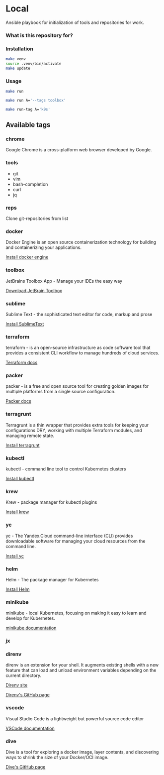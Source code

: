 # Local #

Ansible playbook for initialization of tools and repositories for work.

### What is this repository for? ##

### Installation
```bash
make venv
source .venv/bin/activate
make update
```

### Usage
```bash
make run
```

```bash
make run A='--tags toolbox'
```

```bash
make run-tag A='k9s'
```

## Available tags

### chrome
Google Chrome is a cross-platform web browser developed by Google.

### tools
- git
- vim
- bash-completion
- curl
- jq

### reps
Clone git-repositories from list

### docker
Docker Engine is an open source containerization technology for building and containerizing your applications.

[Install docker engine](https://docs.docker.com/engine/install/)

### toolbox
JetBrains Toolbox App - Manage your IDEs the easy way

[Download JetBrain Toolbox](https://www.jetbrains.com/toolbox-app/download/download-thanks.html?platform=linux)

### sublime
Sublime Text - the sophisticated text editor for code, markup and prose

[Install SublimeText](https://www.sublimetext.com/docs/linux_repositories.html)

### terraform
terraform - is an open-source infrastructure as code software tool that provides a consistent CLI workflow to manage hundreds of cloud services.

[Terraform docs](https://www.terraform.io/docs)

### packer
packer - is a free and open source tool for creating golden images for multiple platforms from a single source configuration.

[Packer docs](https://www.packer.io/docs)

### terragrunt
Terragrunt is a thin wrapper that provides extra tools for keeping your configurations DRY,
working with multiple Terraform modules, and managing remote state.

[Install terragrunt](https://terragrunt.gruntwork.io/docs/getting-started/install/)

### kubectl
kubectl - command line tool to control Kubernetes clusters

[Install kubectl](https://kubernetes.io/docs/tasks/tools/install-kubectl-linux/)

### krew
Krew - package manager for kubectl plugins

[Install krew](https://krew.sigs.k8s.io/docs/user-guide/setup/install/)

### yc
yc - The Yandex.Cloud command-line interface (CLI) provides downloadable software for managing your cloud resources from the command line.

[Install yc](https://cloud.yandex.com/en-ru/docs/cli/quickstart#install)

### helm
Helm - The package manager for Kubernetes

[Install Helm](https://helm.sh/docs/intro/install/)

### minikube
minikube - local Kubernetes, focusing on making it easy to learn and develop for Kubernetes.

[minikube documentation](https://minikube.sigs.k8s.io/docs/start/)

### jx

### direnv
direnv is an extension for your shell. It augments existing shells with a new feature that can load 
and unload environment variables depending on the current directory.

[Direnv site](https://direnv.net)

[Direnv's GitHub page](https://github.com/direnv/direnv)

### vscode
Visual Studio Code is a lightweight but powerful source code editor

[VSCode documentation](https://code.visualstudio.com/docs/)

### dive
Dive is a tool for exploring a docker image, layer contents, and discovering ways to shrink the size of your Docker/OCI image.

[Dive's GitHub page](https://github.com/wagoodman/dive)
